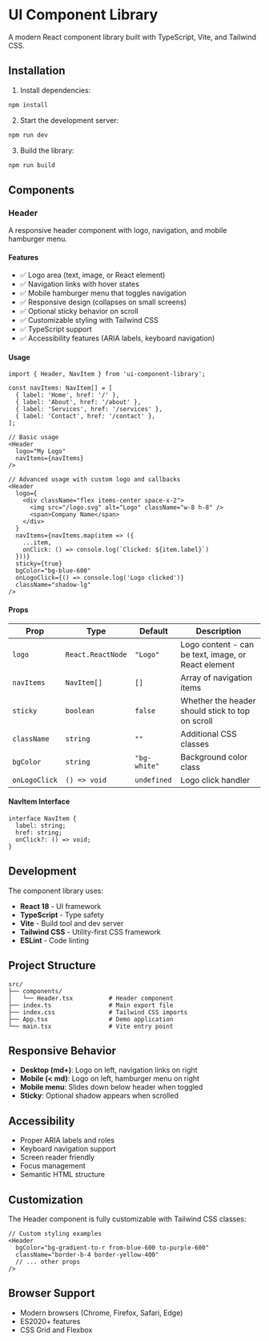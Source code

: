 # UI Component Library

A modern React component library built with TypeScript, Vite, and Tailwind CSS.

## Installation

1. Install dependencies:
```bash
npm install
```

2. Start the development server:
```bash
npm run dev
```

3. Build the library:
```bash
npm run build
```

## Components

### Header

A responsive header component with logo, navigation, and mobile hamburger menu.

#### Features

- ✅ Logo area (text, image, or React element)
- ✅ Navigation links with hover states
- ✅ Mobile hamburger menu that toggles navigation
- ✅ Responsive design (collapses on small screens)
- ✅ Optional sticky behavior on scroll
- ✅ Customizable styling with Tailwind CSS
- ✅ TypeScript support
- ✅ Accessibility features (ARIA labels, keyboard navigation)

#### Usage

```tsx
import { Header, NavItem } from 'ui-component-library';

const navItems: NavItem[] = [
  { label: 'Home', href: '/' },
  { label: 'About', href: '/about' },
  { label: 'Services', href: '/services' },
  { label: 'Contact', href: '/contact' },
];

// Basic usage
<Header
  logo="My Logo"
  navItems={navItems}
/>

// Advanced usage with custom logo and callbacks
<Header
  logo={
    <div className="flex items-center space-x-2">
      <img src="/logo.svg" alt="Logo" className="w-8 h-8" />
      <span>Company Name</span>
    </div>
  }
  navItems={navItems.map(item => ({
    ...item,
    onClick: () => console.log(`Clicked: ${item.label}`)
  }))}
  sticky={true}
  bgColor="bg-blue-600"
  onLogoClick={() => console.log('Logo clicked')}
  className="shadow-lg"
/>
```

#### Props

| Prop | Type | Default | Description |
|------|------|---------|-------------|
| `logo` | `React.ReactNode` | `"Logo"` | Logo content - can be text, image, or React element |
| `navItems` | `NavItem[]` | `[]` | Array of navigation items |
| `sticky` | `boolean` | `false` | Whether the header should stick to top on scroll |
| `className` | `string` | `""` | Additional CSS classes |
| `bgColor` | `string` | `"bg-white"` | Background color class |
| `onLogoClick` | `() => void` | `undefined` | Logo click handler |

#### NavItem Interface

```tsx
interface NavItem {
  label: string;
  href: string;
  onClick?: () => void;
}
```

## Development

The component library uses:

- **React 18** - UI framework
- **TypeScript** - Type safety
- **Vite** - Build tool and dev server
- **Tailwind CSS** - Utility-first CSS framework
- **ESLint** - Code linting

## Project Structure

```
src/
├── components/
│   └── Header.tsx          # Header component
├── index.ts                # Main export file
├── index.css               # Tailwind CSS imports
├── App.tsx                 # Demo application
└── main.tsx                # Vite entry point
```

## Responsive Behavior

- **Desktop (md+)**: Logo on left, navigation links on right
- **Mobile (< md)**: Logo on left, hamburger menu on right
- **Mobile menu**: Slides down below header when toggled
- **Sticky**: Optional shadow appears when scrolled

## Accessibility

- Proper ARIA labels and roles
- Keyboard navigation support
- Screen reader friendly
- Focus management
- Semantic HTML structure

## Customization

The Header component is fully customizable with Tailwind CSS classes:

```tsx
// Custom styling examples
<Header
  bgColor="bg-gradient-to-r from-blue-600 to-purple-600"
  className="border-b-4 border-yellow-400"
  // ... other props
/>
```

## Browser Support

- Modern browsers (Chrome, Firefox, Safari, Edge)
- ES2020+ features
- CSS Grid and Flexbox 